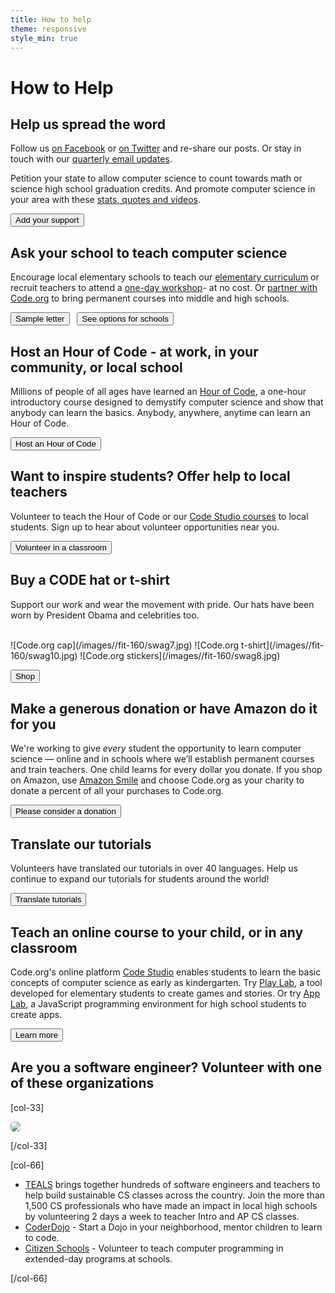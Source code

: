 ```yaml
---
title: How to help
theme: responsive
style_min: true
---
```


# How to Help

## Help us spread the word
Follow us [on Facebook](http://facebook.com/Code.org) or [on Twitter](http://twitter.com/codeorg) and re-share our posts.  Or stay in touch with our [quarterly email updates](http://eepurl.com/wL0XL).

Petition your state to allow computer science to count towards math or science high school graduation credits. And promote computer science in your area with these [stats, quotes and videos](/promote).

[<button>Add your support</button>](/promote)

## Ask your school to teach computer science
Encourage local elementary schools to teach our [elementary curriculum](/k5) or recruit teachers to attend a [one-day workshop](/professional-development-workshops)- at no cost. Or [partner with Code.org](/educate/districts) to bring permanent courses into middle and high schools.

[<button>Sample letter</button>](/promote/letter)&nbsp;&nbsp; [<button>See options for schools</button>](/educate)

## Host an Hour of Code - at work, in your community, or local school
Millions of people of all ages have learned an [Hour of Code](https://hourofcode.com), a one-hour introductory course designed to demystify computer science and show that anybody can learn the basics. Anybody, anywhere, anytime can learn an Hour of Code.

[<button>Host an Hour of Code</button>](https://hourofcode.com/how-to)

## Want to inspire students? Offer help to local teachers
Volunteer to teach the Hour of Code or our [Code Studio courses](http://studio.code.org) to local students. Sign up to hear about volunteer opportunities near you.

[<button>Volunteer in a classroom</button>](/volunteer)

## Buy a CODE hat or t-shirt
Support our work and wear the movement with pride. Our hats have been worn by President Obama and celebrities too.

<br/>
![Code.org cap](/images//fit-160/swag7.jpg)
![Code.org t-shirt](/images//fit-160/swag10.jpg)
![Code.org stickers](/images//fit-160/swag8.jpg)

[<button>Shop</button>](/shop)


## Make a generous donation or have Amazon do it for you
We're working to give *every* student the opportunity to learn computer science — online and in schools where we’ll establish permanent courses and train teachers. One child learns for every dollar you donate. If you shop on Amazon, use [Amazon Smile](https://smile.amazon.com/ch/46-0858543) and choose Code.org as your charity to donate a percent of all your purchases to Code.org.

[<button>Please consider a donation</button>](/donate)

## Translate our tutorials
Volunteers have translated our tutorials in over 40 languages. Help us continue to expand our tutorials for students around the world!

[<button>Translate tutorials</button>](/translate)

## Teach an online course to your child, or in any classroom
Code.org's online platform [Code Studio](https://studio.code.org) enables students to learn the basic concepts of computer science as early as kindergarten. Try [Play Lab](/playlab), a tool developed for elementary students to create games and stories. Or try [App Lab](/educate/applab), a JavaScript programming environment for high school students to create apps.

[<button>Learn more</button>](https://studio.code.org)

## Are you a software engineer? Volunteer with one of these organizations

[col-33]

<img src="/images/fit-300/teals/quincy.jpg" style="border-radius: 5px; margin-left: 0px;">

[/col-33]

[col-66]

- [TEALS](http://r.tealsk12.org/tbz7xx) brings together hundreds of software engineers and teachers to help build sustainable CS classes across the country. Join the more than 1,500 CS professionals who have made an impact in local high schools by volunteering 2 days a week to teacher Intro and AP CS classes.
- [CoderDojo](http://www.coderdojo.com) - Start a Dojo in your neighborhood, mentor children to learn to code.
- [Citizen Schools](https://www.citizenschools.org/volunteer) - Volunteer to teach computer programming in extended-day programs at schools.

[/col-66]

<div style="clear: both;"></div>
